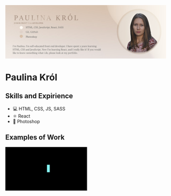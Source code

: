 ![I am GitHub Readme Generator's creator](https://github.com/paukrol/paukrol/blob/main/banner-git.jpg)

# Paulina Król

## Skills and Expirience 
* 💻 HTML, CSS, JS, SASS
* ⚛ React
* 📱 Photoshop

## Examples of Work
<img src="https://github.com/paukrol/paukrol/blob/main/planner-app-gif-low.gif" width="256" style="boxShadow: 0 5px 10px #000">
